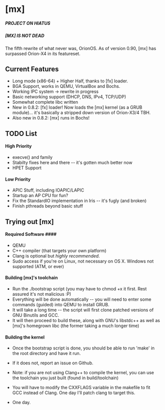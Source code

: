 # [mx] #

##### PROJECT ON HIATUS #####
##### [MX] IS NOT DEAD #####

The fifth rewrite of what never was, OrionOS.
As of version 0.90, [mx] has surpassed Orion-X4 in its featureset.


## Current Features ##

- Long mode (x86-64) + Higher Half, thanks to [fx] loader.
- BGA Support, works in QEMU, VirtualBox and Bochs.
- Working IPC system									-> rewrite in progress
- Basic networking support (DHCP, DNS, IPv4, TCP/UDP)
- Somewhat complete libc written
- New in 0.8.2: [fx] loader! Now loads the [mx] kernel (as a GRUB module)... it's basically a stripped down version of Orion-X3/4 TBH.
- Also new in 0.8.2: [mx] runs in Bochs!


## TODO List ##
#### High Priority ####
- execve() and family
- Stabilty fixes here and there -- it's gotten much better now
- HPET Support

#### Low Priority ####
- APIC Stuff, including IOAPIC/LAPIC
- Startup an AP CPU for fun?
- Fix the StandardIO implementation in Iris -- it's fugly (and broken)
- Finish pthreads beyond basic stuff




## Trying out [mx] ##
#### Required Software ####
- QEMU
- C++ compiler (that targets your own platform)
- Clang is optional but *highly recommended*.
- Sudo access if you're on Linux, not necessary on OS X. Windows not supported (ATM, or ever)

#### Building [mx]'s toolchain ####
- Run the ./bootstrap script (you may have to chmod +x it first. Rest assured it's not malicious :P)
- Everything will be done automatically -- you will need to enter some commands (guided) into QEMU to install GRUB.
- It will take a long time -- the script will first clone patched versions of GNU Binutils and GCC.
- It will then proceed to build these, along with GNU's libstdc++ as well as [mx]'s homegrown libc (the former taking a much longer time)


#### Building the kernel ####
- Once the bootstrap script is done, you should be able to run 'make' in the root directory and have it run.
- If it does not, report an issue on Github.

- Note: if you are not using Clang++ to compile the kernel, you can use the toolchain you just built (found in build/toolchain)
- You will have to modify the CXXFLAGS variable in the makefile to fit GCC instead of Clang. One day I'll patch clang to target this.
- One day.
